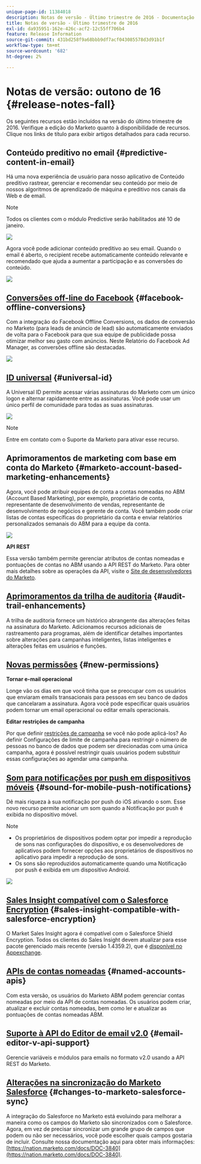 ```yaml
---
unique-page-id: 11384018
description: Notas de versão - Último trimestre de 2016 - Documentação do Marketo - Documentação do produto
title: Notas de versão - Último trimestre de 2016
exl-id: da935951-162e-426c-acf2-12c55ff706b4
feature: Release Information
source-git-commit: 431bd258f9a68bbb9df7acf043085578d3d91b1f
workflow-type: tm+mt
source-wordcount: '682'
ht-degree: 2%

---
```


# Notas de versão: outono de 16 {#release-notes-fall}

Os seguintes recursos estão incluídos na versão do último trimestre de 2016. Verifique a edição do Marketo quanto à disponibilidade de recursos. Clique nos links de título para exibir artigos detalhados para cada recurso.

## Conteúdo preditivo no email {#predictive-content-in-email}

Há uma nova experiência de usuário para nosso aplicativo de Conteúdo preditivo rastrear, gerenciar e recomendar seu conteúdo por meio de nossos algoritmos de aprendizado de máquina e preditivo nos canais da Web e de email.

>[!NOTE]
>
>Todos os clientes com o módulo Predictive serão habilitados até 10 de janeiro.

![](assets/shafe.png)

Agora você pode adicionar conteúdo preditivo ao seu email. Quando o email é aberto, o recipient recebe automaticamente conteúdo relevante e recomendado que ajuda a aumentar a participação e as conversões do conteúdo.

![](assets/predictive.png)

## [Conversões off-line do Facebook](/help/marketo/product-docs/demand-generation/facebook/understanding-facebook-offline-conversions.md) {#facebook-offline-conversions}

Com a integração do Facebook Offline Conversions, os dados de conversão no Marketo (para leads de anúncio de lead) são automaticamente enviados de volta para o Facebook para que sua equipe de publicidade possa otimizar melhor seu gasto com anúncios. Neste Relatório do Facebook Ad Manager, as conversões offline são destacadas.

![](assets/facebook.png)

## [ID universal](/help/marketo/product-docs/administration/settings/using-a-universal-id-for-subscription-login.md) {#universal-id}

A Universal ID permite acessar várias assinaturas do Marketo com um único logon e alternar rapidamente entre as assinaturas. Você pode usar um único perfil de comunidade para todas as suas assinaturas.

![](assets/image2016-11-3-15-3a10-3a16.png)

>[!NOTE]
>
>Entre em contato com o Suporte da Marketo para ativar esse recurso.

## Aprimoramentos de marketing com base em conta do Marketo {#marketo-account-based-marketing-enhancements}

Agora, você pode atribuir equipes de conta a contas nomeadas no ABM (Account Based Marketing), por exemplo, proprietário de conta, representante de desenvolvimento de vendas, representante de desenvolvimento de negócios e gerente de conta. Você também pode criar listas de contas específicas do proprietário da conta e enviar relatórios personalizados semanais do ABM para a equipe da conta.

![](assets/account-team-11-15-16.png)

**API REST**

Essa versão também permite gerenciar atributos de contas nomeadas e pontuações de contas no ABM usando a API REST do Marketo. Para obter mais detalhes sobre as operações da API, visite o [Site de desenvolvedores do Marketo](https://developers.marketo.com/rest-api/lead-database/named-accounts).

## [Aprimoramentos da trilha de auditoria](/help/marketo/product-docs/administration/audit-trail/change-details-in-audit-trail.md) {#audit-trail-enhancements}

A trilha de auditoria fornece um histórico abrangente das alterações feitas na assinatura do Marketo. Adicionamos recursos adicionais de rastreamento para programas, além de identificar detalhes importantes sobre alterações para campanhas inteligentes, listas inteligentes e alterações feitas em usuários e funções.

## [Novas permissões](/help/marketo/product-docs/administration/users-and-roles/descriptions-of-role-permissions.md) {#new-permissions}

**Tornar e-mail operacional**

Longe vão os dias em que você tinha que se preocupar com os usuários que enviaram emails transacionais para pessoas em seu banco de dados que cancelaram a assinatura. Agora você pode especificar quais usuários podem tornar um email operacional ou editar emails operacionais.

**Editar restrições de campanha**

Por que definir [restrições de campanha](/help/marketo/product-docs/administration/email-setup/enable-person-restrictions-for-smart-campaigns.md) se você não pode aplicá-los? Ao definir Configurações de limite de campanha para restringir o número de pessoas no banco de dados que podem ser direcionadas com uma única campanha, agora é possível restringir quais usuários podem substituir essas configurações ao agendar uma campanha.

## [Som para notificações por push em dispositivos móveis](/help/marketo/product-docs/mobile-marketing/push-notifications/configure-mobile-push-notification.md) {#sound-for-mobile-push-notifications}

Dê mais riqueza à sua notificação por push do iOS ativando o som. Esse novo recurso permite acionar um som quando a Notificação por push é exibida no dispositivo móvel.

>[!NOTE]
>
>* Os proprietários de dispositivos podem optar por impedir a reprodução de sons nas configurações do dispositivo, e os desenvolvedores de aplicativos podem fornecer opções aos proprietários de dispositivos no aplicativo para impedir a reprodução de sons.
>* Os sons são reproduzidos automaticamente quando uma Notificação por push é exibida em um dispositivo Android.

![](assets/sound-for-push-notifications.png)

## [Sales Insight compatível com o Salesforce Encryption](/help/marketo/product-docs/marketo-sales-insight/msi-for-salesforce/installation/install-marketo-sales-insight-package-in-salesforce-appexchange.md) {#sales-insight-compatible-with-salesforce-encryption}

O Market Sales Insight agora é compatível com o Salesforce Shield Encryption. Todos os clientes do Sales Insight devem atualizar para esse pacote gerenciado mais recente (versão 1.4359.2), que é [disponível no Appexchange](https://appexchange.salesforce.com/listingDetail?listingId=a0N30000001SVZmEAO).

## [APIs de contas nomeadas](https://developers.marketo.com/rest-api/lead-database/named-accounts/) {#named-accounts-apis}

Com esta versão, os usuários do Marketo ABM podem gerenciar contas nomeadas por meio da API de contas nomeadas. Os usuários podem criar, atualizar e excluir contas nomeadas, bem como ler e atualizar as pontuações de contas nomeadas ABM.

## [Suporte à API do Editor de email v2.0](https://developers.marketo.com/rest-api/assets/emails/) {#email-editor-v-api-support}

Gerencie variáveis e módulos para emails no formato v2.0 usando a API REST do Marketo.

## [Alterações na sincronização do Marketo Salesforce](https://nation.marketo.com/docs/DOC-3840) {#changes-to-marketo-salesforce-sync}

A integração do Salesforce no Marketo está evoluindo para melhorar a maneira como os campos do Marketo são sincronizados com o Salesforce. Agora, em vez de precisar sincronizar um grande grupo de campos que podem ou não ser necessários, você pode escolher quais campos gostaria de incluir. Consulte nossa documentação aqui para obter mais informações: [https://nation.marketo.com/docs/DOC-3840](https://nation.marketo.com/docs/DOC-3840).
